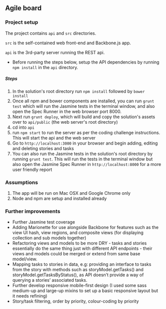 ## Agile board

### Project setup

The project contains `api` and `src` directories.

`src` is the self-contained web front-end and Backbone.js app.

`api` is the 3rd-party server running the REST api.
 
 -  Before running the steps below, setup the API dependencies by running `npm install` in the `api` directory.

##### Steps

1. In the solution's root directory run `npm install` followed by `bower install`
2. Once all npm and bower components are installed, you can run `grunt test` which will run the Jasmine tests in the terminal window, and also open the Spec Runner in the web browser port 8000.
3. Next run `grunt deploy`, which will build and copy the solution's assets over to `api/public` (the web server's root directory)
3. cd into `api`
4. run `npm start` to run the server as per the coding challenge instructions.  This will start the api and the web server
5. Go to `http://localhost:3000` in your browser and begin adding, editing and deleting stories and tasks
6. You can also run the Jasmine tests in the solution's root directory by running `grunt test`.  This will run the tests in the terminal window but also open the Jasmine Spec Runner in `http://localhost:8000` for a more user friendly report

### Assumptions
1. The app will be run on Mac OSX and Google Chrome only
2. Node and npm are setup and installed already

### Further improvements
 - Further Jasmine test coverage
 - Adding Marionette for use alongside Backbone for features such as the view UI hash, view regions, and composite views (for displaying collection and sub models together)
 - Refactoring views and models to be more DRY - tasks and stories essentially do the same thing just with different API endpoints - their views and models could be merged or extend from same base model/view.
 - Mapping tasks to stories in data, e.g: providing an interface to tasks from the story with methods such as storyModel.getTasks() and storyModel.getTasksByStatus(), as API doesn’t provide a way of querying a stories’ associated tasks.
 - Further develop responsive mobile-first design (I used some sass medium-up and large-up mixins to set up a basic responsive layout but it needs refining)
 - Story/task filtering, order by priority, colour-coding by priority


